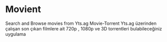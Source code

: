 # Movient
Search and Browse movies from Yts.ag
Movie-Torrent Yts.ag üzerinden çalışan son çıkan filmlere ait 720p , 1080p ve 3D torrentleri bulabileceğiniz uygulama

